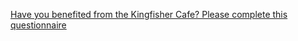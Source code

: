 [Have you benefited from the Kingfisher Cafe? Please complete this questionnaire](https://forms.gle/qyU5KJV1QWEm61KZ7)